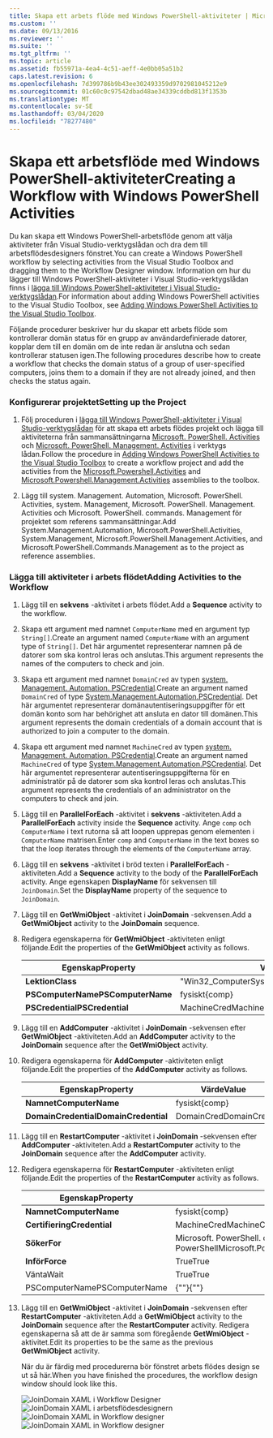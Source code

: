```yaml
---
title: Skapa ett arbets flöde med Windows PowerShell-aktiviteter | Microsoft Docs
ms.custom: ''
ms.date: 09/13/2016
ms.reviewer: ''
ms.suite: ''
ms.tgt_pltfrm: ''
ms.topic: article
ms.assetid: fb55971a-4ea4-4c51-aeff-4e0bb05a51b2
caps.latest.revision: 6
ms.openlocfilehash: 7d399786b9b43ee302493359d9702981045212e9
ms.sourcegitcommit: 01c60c0c97542dbad48ae34339cddbd813f1353b
ms.translationtype: MT
ms.contentlocale: sv-SE
ms.lasthandoff: 03/04/2020
ms.locfileid: "78277480"
---
```

# <a name="creating-a-workflow-with-windows-powershell-activities"></a><span data-ttu-id="01bb8-102">Skapa ett arbetsflöde med Windows PowerShell-aktiviteter</span><span class="sxs-lookup"><span data-stu-id="01bb8-102">Creating a Workflow with Windows PowerShell Activities</span></span>

<span data-ttu-id="01bb8-103">Du kan skapa ett Windows PowerShell-arbetsflöde genom att välja aktiviteter från Visual Studio-verktygslådan och dra dem till arbetsflödesdesigners fönstret.</span><span class="sxs-lookup"><span data-stu-id="01bb8-103">You can create a Windows PowerShell workflow by selecting activities from the Visual Studio Toolbox and dragging them to the Workflow Designer window.</span></span> <span data-ttu-id="01bb8-104">Information om hur du lägger till Windows PowerShell-aktiviteter i Visual Studio-verktygslådan finns i [lägga till Windows PowerShell-aktiviteter i Visual Studio-verktygslådan](./adding-windows-powershell-activities-to-the-visual-studio-toolbox.md).</span><span class="sxs-lookup"><span data-stu-id="01bb8-104">For information about adding Windows PowerShell activities to the Visual Studio Toolbox, see [Adding Windows PowerShell Activities to the Visual Studio Toolbox](./adding-windows-powershell-activities-to-the-visual-studio-toolbox.md).</span></span>

<span data-ttu-id="01bb8-105">Följande procedurer beskriver hur du skapar ett arbets flöde som kontrollerar domän status för en grupp av användardefinierade datorer, kopplar dem till en domän om de inte redan är anslutna och sedan kontrollerar statusen igen.</span><span class="sxs-lookup"><span data-stu-id="01bb8-105">The following procedures describe how to create a workflow that checks the domain status of a group of user-specified computers, joins them to a domain if they are not already joined, and then checks the status again.</span></span>

### <a name="setting-up-the-project"></a><span data-ttu-id="01bb8-106">Konfigurerar projektet</span><span class="sxs-lookup"><span data-stu-id="01bb8-106">Setting up the Project</span></span>

1. <span data-ttu-id="01bb8-107">Följ proceduren i [lägga till Windows PowerShell-aktiviteter i Visual Studio-verktygslådan](./adding-windows-powershell-activities-to-the-visual-studio-toolbox.md) för att skapa ett arbets flödes projekt och lägga till aktiviteterna från sammansättningarna [Microsoft. PowerShell. Activities](/dotnet/api/Microsoft.PowerShell.Activities) och [Microsoft. PowerShell. Management. Activities](/dotnet/api/Microsoft.PowerShell.Management.Activities) i verktygs lådan.</span><span class="sxs-lookup"><span data-stu-id="01bb8-107">Follow the procedure in [Adding Windows PowerShell Activities to the Visual Studio Toolbox](./adding-windows-powershell-activities-to-the-visual-studio-toolbox.md) to create a workflow project and add the activities from the [Microsoft.Powershell.Activities](/dotnet/api/Microsoft.PowerShell.Activities) and [Microsoft.Powershell.Management.Activities](/dotnet/api/Microsoft.PowerShell.Management.Activities) assemblies to the toolbox.</span></span>

2. <span data-ttu-id="01bb8-108">Lägg till system. Management. Automation, Microsoft. PowerShell. Activities, system. Management, Microsoft. PowerShell. Management. Activities och Microsoft. PowerShell. commands. Management för projektet som referens sammansättningar.</span><span class="sxs-lookup"><span data-stu-id="01bb8-108">Add System.Management.Automation, Microsoft.PowerShell.Activities, System.Management, Microsoft.PowerShell.Management.Activities, and Microsoft.PowerShell.Commands.Management as to the project as reference assemblies.</span></span>

### <a name="adding-activities-to-the-workflow"></a><span data-ttu-id="01bb8-109">Lägga till aktiviteter i arbets flödet</span><span class="sxs-lookup"><span data-stu-id="01bb8-109">Adding Activities to the Workflow</span></span>

1. <span data-ttu-id="01bb8-110">Lägg till en **sekvens** -aktivitet i arbets flödet.</span><span class="sxs-lookup"><span data-stu-id="01bb8-110">Add a **Sequence** activity to the workflow.</span></span>

2. <span data-ttu-id="01bb8-111">Skapa ett argument med namnet `ComputerName` med en argument typ `String[]`.</span><span class="sxs-lookup"><span data-stu-id="01bb8-111">Create an argument named `ComputerName` with an argument type of `String[]`.</span></span> <span data-ttu-id="01bb8-112">Det här argumentet representerar namnen på de datorer som ska kontrol leras och anslutas.</span><span class="sxs-lookup"><span data-stu-id="01bb8-112">This argument represents the names of the computers to check and join.</span></span>

3. <span data-ttu-id="01bb8-113">Skapa ett argument med namnet `DomainCred` av typen [system. Management. Automation. PSCredential](/dotnet/api/System.Management.Automation.PSCredential).</span><span class="sxs-lookup"><span data-stu-id="01bb8-113">Create an argument named `DomainCred` of type [System.Management.Automation.PSCredential](/dotnet/api/System.Management.Automation.PSCredential).</span></span> <span data-ttu-id="01bb8-114">Det här argumentet representerar domänautentiseringsuppgifter för ett domän konto som har behörighet att ansluta en dator till domänen.</span><span class="sxs-lookup"><span data-stu-id="01bb8-114">This argument represents the domain credentials of a domain account that is authorized to join a computer to the domain.</span></span>

4. <span data-ttu-id="01bb8-115">Skapa ett argument med namnet `MachineCred` av typen [system. Management. Automation. PSCredential](/dotnet/api/System.Management.Automation.PSCredential).</span><span class="sxs-lookup"><span data-stu-id="01bb8-115">Create an argument named `MachineCred` of type [System.Management.Automation.PSCredential](/dotnet/api/System.Management.Automation.PSCredential).</span></span> <span data-ttu-id="01bb8-116">Det här argumentet representerar autentiseringsuppgifterna för en administratör på de datorer som ska kontrol leras och anslutas.</span><span class="sxs-lookup"><span data-stu-id="01bb8-116">This argument represents the credentials of an administrator on the computers to check and join.</span></span>

5. <span data-ttu-id="01bb8-117">Lägg till en **ParallelForEach** -aktivitet i **sekvens** -aktiviteten.</span><span class="sxs-lookup"><span data-stu-id="01bb8-117">Add a **ParallelForEach** activity inside the **Sequence** activity.</span></span> <span data-ttu-id="01bb8-118">Ange `comp` och `ComputerName` i text rutorna så att loopen upprepas genom elementen i `ComputerName` matrisen.</span><span class="sxs-lookup"><span data-stu-id="01bb8-118">Enter `comp` and `ComputerName` in the text boxes so that the loop iterates through the elements of the `ComputerName` array.</span></span>

6. <span data-ttu-id="01bb8-119">Lägg till en **sekvens** -aktivitet i bröd texten i **ParallelForEach** -aktiviteten.</span><span class="sxs-lookup"><span data-stu-id="01bb8-119">Add a **Sequence** activity to the body of the **ParallelForEach** activity.</span></span> <span data-ttu-id="01bb8-120">Ange egenskapen **DisplayName** för sekvensen till `JoinDomain`.</span><span class="sxs-lookup"><span data-stu-id="01bb8-120">Set the **DisplayName** property of the sequence to `JoinDomain`.</span></span>

7. <span data-ttu-id="01bb8-121">Lägg till en **GetWmiObject** -aktivitet i **JoinDomain** -sekvensen.</span><span class="sxs-lookup"><span data-stu-id="01bb8-121">Add a **GetWmiObject** activity to the **JoinDomain** sequence.</span></span>

8. <span data-ttu-id="01bb8-122">Redigera egenskaperna för **GetWmiObject** -aktiviteten enligt följande.</span><span class="sxs-lookup"><span data-stu-id="01bb8-122">Edit the properties of the **GetWmiObject** activity as follows.</span></span>

   |<span data-ttu-id="01bb8-123">Egenskap</span><span class="sxs-lookup"><span data-stu-id="01bb8-123">Property</span></span>|<span data-ttu-id="01bb8-124">Värde</span><span class="sxs-lookup"><span data-stu-id="01bb8-124">Value</span></span>|
   |--------------|-----------|
   |<span data-ttu-id="01bb8-125">**Lektion**</span><span class="sxs-lookup"><span data-stu-id="01bb8-125">**Class**</span></span>|<span data-ttu-id="01bb8-126">"Win32_ComputerSystem"</span><span class="sxs-lookup"><span data-stu-id="01bb8-126">"Win32_ComputerSystem"</span></span>|
   |<span data-ttu-id="01bb8-127">**PSComputerName**</span><span class="sxs-lookup"><span data-stu-id="01bb8-127">**PSComputerName**</span></span>|<span data-ttu-id="01bb8-128">fysiskt</span><span class="sxs-lookup"><span data-stu-id="01bb8-128">{comp}</span></span>|
   |<span data-ttu-id="01bb8-129">**PSCredential**</span><span class="sxs-lookup"><span data-stu-id="01bb8-129">**PSCredential**</span></span>|<span data-ttu-id="01bb8-130">MachineCred</span><span class="sxs-lookup"><span data-stu-id="01bb8-130">MachineCred</span></span>|

9. <span data-ttu-id="01bb8-131">Lägg till en **AddComputer** -aktivitet i **JoinDomain** -sekvensen efter **GetWmiObject** -aktiviteten.</span><span class="sxs-lookup"><span data-stu-id="01bb8-131">Add an **AddComputer** activity to the **JoinDomain** sequence after the **GetWmiObject** activity.</span></span>

10. <span data-ttu-id="01bb8-132">Redigera egenskaperna för **AddComputer** -aktiviteten enligt följande.</span><span class="sxs-lookup"><span data-stu-id="01bb8-132">Edit the properties of the **AddComputer** activity as follows.</span></span>

    |<span data-ttu-id="01bb8-133">Egenskap</span><span class="sxs-lookup"><span data-stu-id="01bb8-133">Property</span></span>|<span data-ttu-id="01bb8-134">Värde</span><span class="sxs-lookup"><span data-stu-id="01bb8-134">Value</span></span>|
    |--------------|-----------|
    |<span data-ttu-id="01bb8-135">**Namnet**</span><span class="sxs-lookup"><span data-stu-id="01bb8-135">**ComputerName**</span></span>|<span data-ttu-id="01bb8-136">fysiskt</span><span class="sxs-lookup"><span data-stu-id="01bb8-136">{comp}</span></span>|
    |<span data-ttu-id="01bb8-137">**DomainCredential**</span><span class="sxs-lookup"><span data-stu-id="01bb8-137">**DomainCredential**</span></span>|<span data-ttu-id="01bb8-138">DomainCred</span><span class="sxs-lookup"><span data-stu-id="01bb8-138">DomainCred</span></span>|

11. <span data-ttu-id="01bb8-139">Lägg till en **RestartComputer** -aktivitet i **JoinDomain** -sekvensen efter **AddComputer** -aktiviteten.</span><span class="sxs-lookup"><span data-stu-id="01bb8-139">Add a **RestartComputer** activity to the **JoinDomain** sequence after the **AddComputer** activity.</span></span>

12. <span data-ttu-id="01bb8-140">Redigera egenskaperna för **RestartComputer** -aktiviteten enligt följande.</span><span class="sxs-lookup"><span data-stu-id="01bb8-140">Edit the properties of the **RestartComputer** activity as follows.</span></span>

    |<span data-ttu-id="01bb8-141">Egenskap</span><span class="sxs-lookup"><span data-stu-id="01bb8-141">Property</span></span>|<span data-ttu-id="01bb8-142">Värde</span><span class="sxs-lookup"><span data-stu-id="01bb8-142">Value</span></span>|
    |--------------|-----------|
    |<span data-ttu-id="01bb8-143">**Namnet**</span><span class="sxs-lookup"><span data-stu-id="01bb8-143">**ComputerName**</span></span>|<span data-ttu-id="01bb8-144">fysiskt</span><span class="sxs-lookup"><span data-stu-id="01bb8-144">{comp}</span></span>|
    |<span data-ttu-id="01bb8-145">**Certifiering**</span><span class="sxs-lookup"><span data-stu-id="01bb8-145">**Credential**</span></span>|<span data-ttu-id="01bb8-146">MachineCred</span><span class="sxs-lookup"><span data-stu-id="01bb8-146">MachineCred</span></span>|
    |<span data-ttu-id="01bb8-147">**Söker**</span><span class="sxs-lookup"><span data-stu-id="01bb8-147">**For**</span></span>|<span data-ttu-id="01bb8-148">Microsoft. PowerShell. commands. WaitForServiceTypes. PowerShell</span><span class="sxs-lookup"><span data-stu-id="01bb8-148">Microsoft.PowerShell.Commands.WaitForServiceTypes.PowerShell</span></span>|
    |<span data-ttu-id="01bb8-149">**Inför**</span><span class="sxs-lookup"><span data-stu-id="01bb8-149">**Force**</span></span>|<span data-ttu-id="01bb8-150">True</span><span class="sxs-lookup"><span data-stu-id="01bb8-150">True</span></span>|
    |<span data-ttu-id="01bb8-151">Vänta</span><span class="sxs-lookup"><span data-stu-id="01bb8-151">Wait</span></span>|<span data-ttu-id="01bb8-152">True</span><span class="sxs-lookup"><span data-stu-id="01bb8-152">True</span></span>|
    |<span data-ttu-id="01bb8-153">PSComputerName</span><span class="sxs-lookup"><span data-stu-id="01bb8-153">PSComputerName</span></span>|<span data-ttu-id="01bb8-154">{""}</span><span class="sxs-lookup"><span data-stu-id="01bb8-154">{""}</span></span>|

13. <span data-ttu-id="01bb8-155">Lägg till en **GetWmiObject** -aktivitet i **JoinDomain** -sekvensen efter **RestartComputer** -aktiviteten.</span><span class="sxs-lookup"><span data-stu-id="01bb8-155">Add a **GetWmiObject** activity to the **JoinDomain** sequence after the **RestartComputer** activity.</span></span> <span data-ttu-id="01bb8-156">Redigera egenskaperna så att de är samma som föregående **GetWmiObject** -aktivitet.</span><span class="sxs-lookup"><span data-stu-id="01bb8-156">Edit its properties to be the same as the previous **GetWmiObject** activity.</span></span>

    <span data-ttu-id="01bb8-157">När du är färdig med procedurerna bör fönstret arbets flödes design se ut så här.</span><span class="sxs-lookup"><span data-stu-id="01bb8-157">When you have finished the procedures, the workflow design window should look like this.</span></span>

    <span data-ttu-id="01bb8-158">![JoinDomain XAML i Workflow Designer](media/creating-a-workflow-with-windows-powershell-activities/joindomainworkflow.png)
    ![JoinDomain XAML i arbetsflödesdesignern](media/creating-a-workflow-with-windows-powershell-activities/joindomainworkflow.png "JoinDomainWorkflow")</span><span class="sxs-lookup"><span data-stu-id="01bb8-158">![JoinDomain XAML in Workflow designer](media/creating-a-workflow-with-windows-powershell-activities/joindomainworkflow.png)
![JoinDomain XAML in Workflow designer](media/creating-a-workflow-with-windows-powershell-activities/joindomainworkflow.png "JoinDomainWorkflow")</span></span>